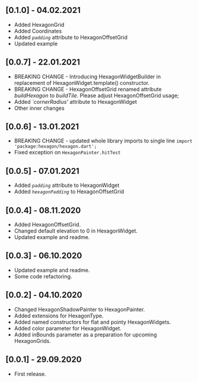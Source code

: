 ## [0.1.0] - 04.02.2021

* Added HexagonGrid
* Added Coordinates
* Added _`padding`_ attribute to HexagonOffsetGrid
* Updated example

## [0.0.7] - 22.01.2021

* BREAKING CHANGE - Introducing HexagonWidgetBuilder in replacement of HexagonWidget.template() constructor.
* BREAKING CHANGE - HexagonOffsetGrid renamed attribute _buildHexagon_ to _buildTile_. Please adjust HexagonOffsetGrid usage;
* Added _`cornerRadius'_ attribute to HexagonWidget
* Other inner changes

## [0.0.6] - 13.01.2021

* BREAKING CHANGE - updated whole library imports to single line `import 'package:hexagon/hexagon.dart';`
* Fixed exception on `HexagonPainter.hitTest`

## [0.0.5] - 07.01.2021

* Added _`padding`_ attribute to HexagonWidget
* Added _`hexagonPadding`_ to HexagonOffsetGrid

## [0.0.4] - 08.11.2020

* Added HexagonOffsetGrid.
* Changed default elevation to 0 in HexagonWidget.
* Updated example and readme.

## [0.0.3] - 06.10.2020

* Updated example and readme.
* Some code refactoring.

## [0.0.2] - 04.10.2020

* Changed HexagonShadowPainter to HexagonPainter.
* Added extensions for HexagonType.
* Added named constructors for flat and pointy HexagonWidgets.
* Added color parameter for HexagonWidget.
* Added inBounds parameter as a preparation for upcoming HexagonGrids.

## [0.0.1] - 29.09.2020

* First release.
